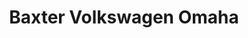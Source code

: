 ---
title: "Baxter Volkswagen Omaha"
url: /omaha/baxter-volkswagen-omaha-burt-street/
shop: car repair
---
